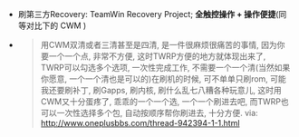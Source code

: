 - 刷第三方Recovery: TeamWin Recovery Project; **全触控操作 + 操作便捷**(同等对比下的 CWM )
- > 用CWM双清或者三清甚至是四清, 是一件很麻烦很痛苦的事情, 因为你要一个一个点, 非常不方便, 这时TWRP方便的地方就体现出来了, TWRP可以勾选多个选项, 一次性完成工作, 不需要一个一个清(当然如果你愿意, 一个一个清也是可以的)在刷机的时候, 可不单单只刷rom, 可能我还要刷补丁, 刷Gapps, 刷内核, 刷什么乱七八糟各种玩意儿, 这时用CWM又十分蛋疼了, 乖乖的一个一个选, 一个一个刷进去吧, 而TWRP也可以一次性选择多个包, 自动按顺序帮你刷进去, 十分方便. via: http://www.oneplusbbs.com/thread-942394-1-1.html